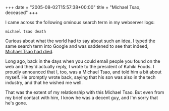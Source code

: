 +++
date = "2005-08-02T15:57:38+00:00"
title = "Michael Tsao, deceased"
+++



I came across the following ominous search term in my webserver logs:

    
    
    michael tsao death

Curious about what the world had to say about such an idea, I typed the same
search term into Google and was saddened to see that indeed, [Michael Tsao had
died](http://www.bizjournals.com/industries/retailing_restaurants/restaurants/2005/07/25/columbus_daily7.html).

Long ago, back in the days when you could email people you found on the web
and they'd actually reply, I wrote to the president of Kahiki Foods. I proudly
announced that I, too, was a Michael Tsao, and told him a bit about myself. He
promptly wrote back, saying that his son was also in the tech industry, and
that he wished me well.

That was the extent of my relationship with this Michael Tsao. But even from
my brief contact with him, I know he was a decent guy, and I'm sorry that he's
gone.

